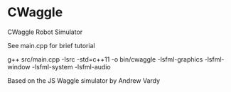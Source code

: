 # CWaggle
CWaggle Robot Simulator

See main.cpp for brief tutorial

g++ src/main.cpp -Isrc -std=c++11 -o bin/cwaggle -lsfml-graphics -lsfml-window -lsfml-system -lsfml-audio

Based on the JS Waggle simulator by Andrew Vardy
